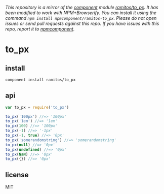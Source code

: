 *This repository is a mirror of the [component](http://component.io) module [ramitos/to_px](http://github.com/ramitos/to_px). It has been modified to work with NPM+Browserify. You can install it using the command `npm install npmcomponent/ramitos-to_px`. Please do not open issues or send pull requests against this repo. If you have issues with this repo, report it to [npmcomponent](https://github.com/airportyh/npmcomponent).*
# to_px

## install

```bash
component install ramitos/to_px
```

## api

```js
var to_px = require('to_px')

to_px('100px') //=> '100px'
to_px('1em') //=> '1em'
to_px(100) //=> '100px'
to_px(-1) //=> '-1px'
to_px(-1, true) //=> '0px'
to_px('somerandomstring') //=> 'somerandomstring'
to_px(null) //=> '0px'
to_px(undefined) //=> '0px'
to_px(NaN) //=> '0px'
to_px({}) //=> '0px'
```

## license

MIT